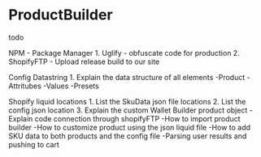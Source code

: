 # ProductBuilder

todo

NPM - Package Manager
	1. Uglify - obfuscate code for production
	2. ShopifyFTP - Upload release build to our site
	
Config Datastring
	1. Explain the data structure of all elements
		-Product
		-Attritubes
		-Values
		-Presets

Shopify liquid locations
	1. List the SkuData json file locations
	2. List the config json location
	3. Explain the custom Wallet Builder product object
		-Explain code connection through shopifyFTP
		-How to import product builder
		-How to customize product using the json liquid file
		-How to add SKU data to both products and the config file
		-Parsing user results and pushing to cart